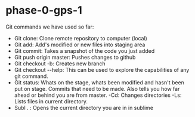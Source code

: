 # phase-0-gps-1
Git commands we have used so far:
- Git clone: Clone  remote repository to computer (local)
- Git add: Add's modified or new files into staging area
- Git commit: Takes a snapshot of the code you just added
- Git push origin master: Pushes changes to github
- Git checkout -b: Creates new branch
- Git checkout --help: This can be used to explore the capabilities of any git command.
- Git status: Whats on the stage, whats been modified and hasn't been put on stage. 
Commits that need to be made. Also tells you how far ahead or behind you are from master.
-Cd: Changes directories
-Ls: Lists files in current directory. 
- Subl . : Opens the current directory you are in in sublime